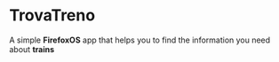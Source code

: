 TrovaTreno
==========

A simple __FirefoxOS__ app that helps you to find the information you need about __trains__